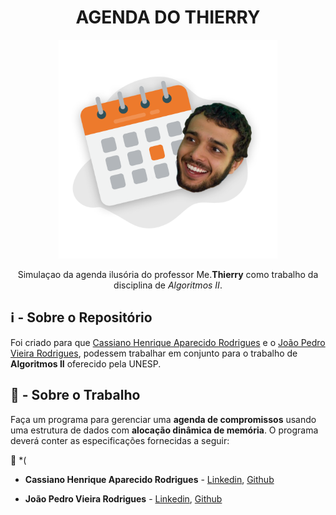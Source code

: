 <h1 align="center"> 
	AGENDA DO THIERRY
</h1>

<p align="center">
  <img alt="Arte visual de uma agenda com a foto do professor mestre Thierry" src="./.content/bREADME.png" width="350px">

  <p align="center">
    Simulaçao da agenda ilusória do professor Me.<strong>Thierry</strong> como trabalho da disciplina de <em>Algoritmos II</em>. 
  </p>

## ℹ - Sobre o Repositório

Foi criado para que [Cassiano Henrique Aparecido Rodrigues](https://github.com/kszinhu) e o [João Pedro Vieira Rodrigues](https://github.com/jotinha08), podessem trabalhar em conjunto para o trabalho de **Algoritmos II** oferecido pela UNESP.

## 💼 - Sobre o Trabalho

Faça um programa para gerenciar uma **agenda de compromissos** usando uma estrutura de dados
com **alocação dinâmica de memória**. O programa deverá conter as especificações fornecidas a seguir:

🚧 *(

- **Cassiano Henrique Aparecido Rodrigues** - [Linkedin](https://www.linkedin.com/in/cassiano-rodrigues-28bb8b16a/), [Github](https://www.github.com/kszinhu)

- **João Pedro Vieira Rodrigues** - [Linkedin](https://www.linkedin.com/in/modscleo4/), [Github](https://www.github.com/jotinha08)